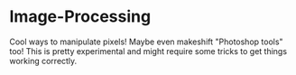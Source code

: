 # Image-Processing
Cool ways to manipulate pixels! Maybe even makeshift "Photoshop tools" too!
This is pretty experimental and might require some tricks to get things working correctly.
